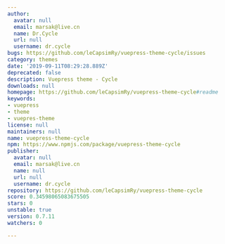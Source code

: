 ```yaml
---
author:
  avatar: null
  email: marsak@live.cn
  name: Dr.Cycle
  url: null
  username: dr.cycle
bugs: https://github.com/leCapsimRy/vuepress-theme-cycle/issues
category: themes
date: '2019-09-11T08:29:28.889Z'
deprecated: false
description: Vuepress theme - Cycle
downloads: null
homepage: https://github.com/leCapsimRy/vuepress-theme-cycle#readme
keywords:
- vuepress
- theme
- vuepres-theme
license: null
maintainers: null
name: vuepress-theme-cycle
npm: https://www.npmjs.com/package/vuepress-theme-cycle
publisher:
  avatar: null
  email: marsak@live.cn
  name: null
  url: null
  username: dr.cycle
repository: https://github.com/leCapsimRy/vuepress-theme-cycle
score: 0.34598065083675505
stars: 0
unstable: true
version: 0.7.11
watchers: 0

---
```


